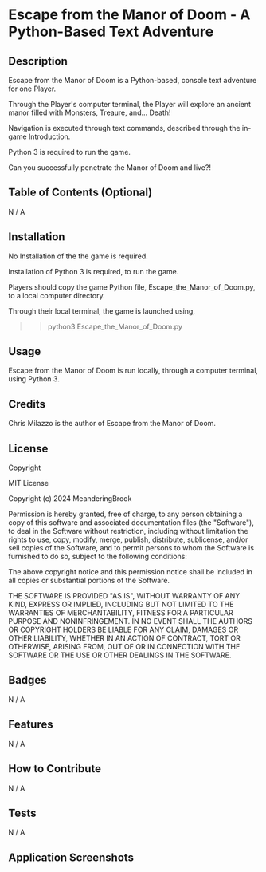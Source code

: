 # Escape from the Manor of Doom - A Python-Based Text Adventure

## Description

Escape from the Manor of Doom is a Python-based, console text adventure for one Player.

Through the Player's computer terminal, the Player will explore an ancient manor filled with Monsters, Treaure, and... Death!

Navigation is executed through text commands, described through the in-game Introduction.

Python 3 is required to run the game.

Can you successfully penetrate the Manor of Doom and live?!


## Table of Contents (Optional)

N / A


## Installation

No Installation of the the game is required.

Installation of Python 3 is required, to run the game.

Players should copy the game Python file, Escape_the_Manor_of_Doom.py, to a local computer directory.

Through their local terminal, the game is launched using,

  >> python3 Escape_the_Manor_of_Doom.py


## Usage

Escape from the Manor of Doom is run locally, through a computer terminal, using Python 3.


## Credits 

Chris Milazzo is the author of Escape from the Manor of Doom.


## License

Copyright <YEAR> <COPYRIGHT Chris Milazzo>

MIT License

Copyright (c) 2024 MeanderingBrook

Permission is hereby granted, free of charge, to any person obtaining a copy
of this software and associated documentation files (the "Software"), to deal
in the Software without restriction, including without limitation the rights
to use, copy, modify, merge, publish, distribute, sublicense, and/or sell
copies of the Software, and to permit persons to whom the Software is
furnished to do so, subject to the following conditions:

The above copyright notice and this permission notice shall be included in all
copies or substantial portions of the Software.

THE SOFTWARE IS PROVIDED "AS IS", WITHOUT WARRANTY OF ANY KIND, EXPRESS OR
IMPLIED, INCLUDING BUT NOT LIMITED TO THE WARRANTIES OF MERCHANTABILITY,
FITNESS FOR A PARTICULAR PURPOSE AND NONINFRINGEMENT. IN NO EVENT SHALL THE
AUTHORS OR COPYRIGHT HOLDERS BE LIABLE FOR ANY CLAIM, DAMAGES OR OTHER
LIABILITY, WHETHER IN AN ACTION OF CONTRACT, TORT OR OTHERWISE, ARISING FROM,
OUT OF OR IN CONNECTION WITH THE SOFTWARE OR THE USE OR OTHER DEALINGS IN THE
SOFTWARE.


## Badges

N / A


## Features

N / A


## How to Contribute

N / A


## Tests

N / A


## Application Screenshots
